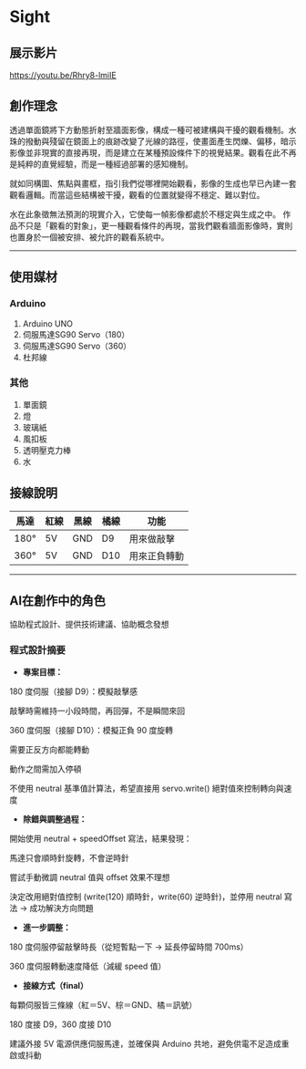 # Sight
## 展示影片
https://youtu.be/Rhry8-lmiIE
## 創作理念
透過單面鏡將下方動態折射至牆面影像，構成一種可被建構與干擾的觀看機制。水珠的撥動與殘留在鏡面上的痕跡改變了光線的路徑，使畫面產生閃爍、偏移，暗示影像並非現實的直接再現，而是建立在某種預設條件下的視覺結果。觀看在此不再是純粹的直覺經驗，而是一種經過部署的感知機制。

就如同構圖、焦點與畫框，指引我們從哪裡開始觀看，影像的生成也早已內建一套觀看邏輯。而當這些結構被干擾，觀看的位置就變得不穩定、難以對位。

水在此象徵無法預測的現實介入，它使每一幀影像都處於不穩定與生成之中。
作品不只是「觀看的對象」，更一種觀看條件的再現，當我們觀看牆面影像時，實則也置身於一個被安排、被允許的觀看系統中。

---
## 使用媒材
### Arduino
1. Arduino UNO
2. 伺服馬達SG90 Servo（180）
3. 伺服馬達SG90 Servo（360）
4. 杜邦線
### 其他
1. 單面鏡
2. 燈
3. 玻璃紙
4. 風扣板
5. 透明壓克力棒
6. 水
## 接線說明
| 馬達   | 紅線 | 黑線 | 橘線 | 功能 |
| ---- | ---- | ---------- | ----- | ----- |
| 180° |  5V  |    GND     |   D9  |  用來做敲擊  |
| 360° |  5V  |    GND     |   D10   |  用來正負轉動  |

---
## AI在創作中的角色
協助程式設計、提供技術建議、協助概念發想
### 程式設計摘要
- **專案目標：**

180 度伺服（接腳 D9）：模擬敲擊感

敲擊時需維持一小段時間，再回彈，不是瞬間來回

360 度伺服（接腳 D10）：模擬正負 90 度旋轉
  
需要正反方向都能轉動

動作之間需加入停頓

不使用 neutral 基準值計算法，希望直接用 servo.write() 絕對值來控制轉向與速度

- **除錯與調整過程：**

開始使用 neutral + speedOffset 寫法，結果發現：

馬達只會順時針旋轉，不會逆時針

嘗試手動微調 neutral 值與 offset 效果不理想

決定改用絕對值控制 (write(120) 順時針，write(60) 逆時針)，並停用 neutral 寫法 → 成功解決方向問題

- **進一步調整：**

180 度伺服停留敲擊時長（從短暫點一下 → 延長停留時間 700ms）

360 度伺服轉動速度降低（減緩 speed 值）

- **接線方式（final）**

每顆伺服皆三條線（紅＝5V、棕＝GND、橘＝訊號）

180 度接 D9，360 度接 D10

建議外接 5V 電源供應伺服馬達，並確保與 Arduino 共地，避免供電不足造成重啟或抖動
